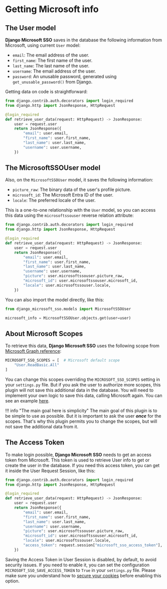 # Getting Microsoft info

## The User model

**Django Microsoft SSO** saves in the database the following information from Microsoft, using current `User` model:

* `email`: The email address of the user.
* `first_name`: The first name of the user.
* `last_name`: The last name of the user.
* `username`: The email address of the user.
* `password`: An unusable password, generated using `get_unusable_password()` from Django.

Getting data on code is straightforward:

```python
from django.contrib.auth.decorators import login_required
from django.http import JsonResponse, HttpRequest

@login_required
def retrieve_user_data(request: HttpRequest) -> JsonResponse:
    user = request.user
    return JsonResponse({
        "email": user.email,
        "first_name": user.first_name,
        "last_name": user.last_name,
        "username": user.username,
    })
```

## The MicrosoftSSOUser model

Also, on the `MicrosoftSSOUser` model, it saves the following information:

* `picture_raw`: The binary data of the user's profile picture.
* `microsoft_id`: The Microsoft Entra ID of the user.
* `locale`: The preferred locale of the user.

This is a one-to-one relationship with the `User` model, so you can access this data using the `microsoftssouser` reverse
relation attribute:

```python
from django.contrib.auth.decorators import login_required
from django.http import JsonResponse, HttpRequest

@login_required
def retrieve_user_data(request: HttpRequest) -> JsonResponse:
    user = request.user
    return JsonResponse({
        "email": user.email,
        "first_name": user.first_name,
        "last_name": user.last_name,
        "username": user.username,
        "picture": user.microsoftssouser.picture_raw,
        "microsoft_id": user.microsoftssouser.microsoft_id,
        "locale": user.microsoftssouser.locale,
    })
```

You can also import the model directly, like this:

```python
from django_microsoft_sso.models import MicrosoftSSOUser

microsoft_info = MicrosoftSSOUser.objects.get(user=user)
```

## About Microsoft Scopes

To retrieve this data, **Django Microsoft SSO** uses the following scope from [Microsoft Graph reference](https://learn.microsoft.com/en-us/graph/permissions-reference):

```python
MICROSOFT_SSO_SCOPES = [  # Microsoft default scope
    "User.ReadBasic.All"
]
```

You can change this scopes overriding the `MICROSOFT_SSO_SCOPES` setting in your `settings.py` file. But if you ask the user
to authorize more scopes, this plugin will not save this additional data in the database. You will need to implement
your own logic to save this data, calling Microsoft again. You can see an example [here](./advanced.md).

!!! info "The main goal here is simplicity"
    The main goal of this plugin is to be simple to use as possible. But it is important to ask the user **_once_** for the scopes.
    That's why this plugin permits you to change the scopes, but will not save the additional data from it.

## The Access Token
To make login possible, **Django Microsoft SSO** needs to get an access token from Microsoft. This token is used to retrieve
User info to get or create the user in the database. If you need this access token, you can get it inside the User Request
Session, like this:

```python
from django.contrib.auth.decorators import login_required
from django.http import JsonResponse, HttpRequest

@login_required
def retrieve_user_data(request: HttpRequest) -> JsonResponse:
    user = request.user
    return JsonResponse({
        "email": user.email,
        "first_name": user.first_name,
        "last_name": user.last_name,
        "username": user.username,
        "picture": user.microsoftssouser.picture_raw,
        "microsoft_id": user.microsoftssouser.microsoft_id,
        "locale": user.microsoftssouser.locale,
        "access_token": request.session["microsoft_sso_access_token"],
    })
```

Saving the Access Token in User Session is disabled, by default, to avoid security issues. If you need to enable it,
you can set the configuration `MICROSOFT_SSO_SAVE_ACCESS_TOKEN` to `True` in your `settings.py` file. Please make sure you
understand how to [secure your cookies](https://docs.djangoproject.com/en/4.2/ref/settings/#session-cookie-secure)
before enabling this option.
